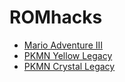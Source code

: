 # ROMhacks

- [Mario Adventure III](https://marioadventure3.com/versions)
- [PKMN Yellow Legacy](https://github.com/cRz-Shadows/Pokemon_Yellow_Legacy)
- [PKMN Crystal Legacy](https://github.com/cRz-Shadows/Pokemon_Crystal_Legacy)
